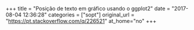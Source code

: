 +++
title = "Posição de texto em gráfico usando o ggplot2"
date = "2017-08-04 12:36:28"
categories = ["sopt"]
original_url = "https://pt.stackoverflow.com/q/226521"
at_home="no"
+++

